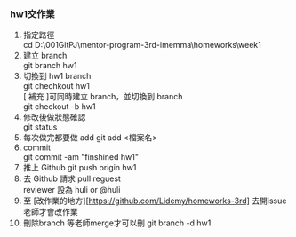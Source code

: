 ### hw1交作業
1. 指定路徑  
	cd D:\001GitPJ\mentor-program-3rd-imemma\homeworks\week1  
2. 建立 branch  
	git branch hw1  
3. 切換到 hw1 branch  
	git chechkout hw1  
[ 補充 ]可同時建立 branch，並切換到 branch  
	git checkout -b hw1   
4. 修改後做狀態確認  
	git status  
5. 每次做完都要做 add
	git add <檔案名>
6.	commit  
	git commit -am "finshined hw1"  
7. 推上 Github 
	git push origin hw1  
8. 去 Github 請求 pull reguest  
	reviewer 設為 huli or @huli  
9. 至 [改作業的地方][https://github.com/Lidemy/homeworks-3rd] 去開issue老師才會改作業
10. 刪除branch 等老師merge才可以刪
	git branch -d hw1   
	
	